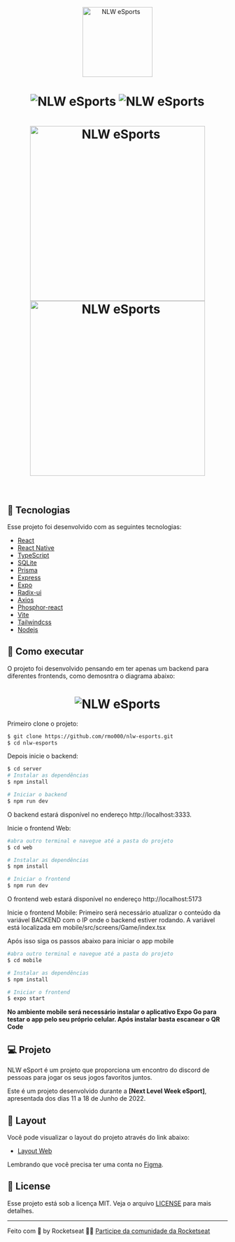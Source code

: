 <p align="center">
  <img alt="NLW eSports" src=".github/logo-nlw-esports.svg" width="160px">
</p>

<h1 align="center">
    <img alt="NLW eSports" src=".github/Web.png" />
    <img alt="NLW eSports" src=".github/modal.png" />
</h1>

<h1 align="center">
    <img alt="NLW eSports" width="400" src=".github/mobile2.jpg" />
    <img alt="NLW eSports" width="400" src=".github/mobile3.jpg" />
</h1>

<br>

## 🧪 Tecnologias

Esse projeto foi desenvolvido com as seguintes tecnologias:

- [React](https://reactjs.org)
- [React Native](https://reactnative.dev/)
- [TypeScript](https://www.typescriptlang.org/)
- [SQLite](https://www.sqlite.org/index.html)
- [Prisma](https://www.prisma.io/)
- [Express](https://expressjs.com/pt-br/)
- [Expo](https://expo.dev/)
- [Radix-ui](https://www.radix-ui.com/)
- [Axios](https://axios-http.com/ptbr/docs/intro)
- [Phosphor-react](https://phosphoricons.com/)
- [Vite](https://vitejs.dev/)
- [Tailwindcss](https://tailwindcss.com/)
- [Nodejs](https://nodejs.org/en/)

## 🚀 Como executar

O projeto foi desenvolvido pensando em ter apenas um backend para diferentes frontends, como demosntra o diagrama abaixo:

<h1 align="center">
  <img alt="NLW eSports" src=".github/fluxo.png">
</h1>

Primeiro clone o projeto:

```bash
$ git clone https://github.com/rmo000/nlw-esports.git
$ cd nlw-esports
```

Depois inicie o backend:
```bash
$ cd server
# Instalar as dependências
$ npm install

# Iniciar o backend
$ npm run dev
```
O backend estará disponível no endereço http://localhost:3333.

Inicie o frontend Web:

```bash
#abra outro terminal e navegue até a pasta do projeto
$ cd web

# Instalar as dependências
$ npm install

# Iniciar o frontend
$ npm run dev
```
O frontend web estará disponível no endereço http://localhost:5173

Inicie o frontend Mobile:
Primeiro será necessário atualizar o conteúdo da variável BACKEND com o IP onde o backend estiver rodando.
A variável está localizada em mobile/src/screens/Game/index.tsx

Após isso siga os passos abaixo para iniciar o app mobile

```bash
#abra outro terminal e navegue até a pasta do projeto
$ cd mobile

# Instalar as dependências
$ npm install

# Iniciar o frontend
$ expo start
```
**No ambiente mobile será necessário instalar o aplicativo Expo Go para testar o app pelo seu próprio celular. 
Após instalar basta escanear o QR Code**

## 💻 Projeto

NLW eSport é um projeto que proporciona um encontro do discord de pessoas para jogar os seus jogos favoritos juntos. 

Este é um projeto desenvolvido durante a **[Next Level Week eSport]**, apresentada dos dias 11 a 18 de Junho de 2022.


## 🔖 Layout

Você pode visualizar o layout do projeto através do link abaixo:

- [Layout Web](https://www.figma.com/community/file/1150897317533332617) 

Lembrando que você precisa ter uma conta no [Figma](http://figma.com/).

## 📝 License

Esse projeto está sob a licença MIT. Veja o arquivo [LICENSE](LICENSE.md) para mais detalhes.

---

Feito com 💜 by Rocketseat 👋🏻 [Participe da comunidade da Rocketseat](https://discord.gg/gKUVrzrPrU)
